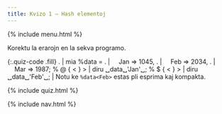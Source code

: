 ```yaml
---
title: Kvizo 1 — Hash elementoj
---
```


{% include menu.html %}

Korektu la erarojn en la sekva programo.

{:.quiz-code .fill}
. | mia %data =
. | &nbsp;&nbsp;&nbsp;&nbsp;Jan => 1045,
. | &nbsp;&nbsp;&nbsp;&nbsp;Feb => 2034,
. | &nbsp;&nbsp;&nbsp;&nbsp;Mar => 1987;
% @ { < } > | diru ␣data␣&apos;Jan&apos;␣;
% $ { < } > | diru ␣data␣&apos;Feb&apos;␣; | Notu ke `%data<Feb>` estas pli esprima kaj kompakta.

{% include quiz.html %}

{% include nav.html %}